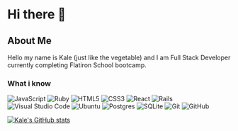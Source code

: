 <h1> Hi there 👋 </h1>

<h2> About Me </h2>
Hello my name is Kale (just like the vegetable) and I am Full Stack Developer currently completing Flatiron School bootcamp.
<h3> What i know </h3>

![JavaScript](https://img.shields.io/badge/javascript-%23323330.svg?style=for-the-badge&logo=javascript&logoColor=%23F7DF1E)
![Ruby](https://img.shields.io/badge/ruby-%23CC342D.svg?style=for-the-badge&logo=ruby&logoColor=white)
![HTML5](https://img.shields.io/badge/html5-%23E34F26.svg?style=for-the-badge&logo=html5&logoColor=white)
![CSS3](https://img.shields.io/badge/css3-%231572B6.svg?style=for-the-badge&logo=css3&logoColor=white)
![React](https://img.shields.io/badge/react-%2320232a.svg?style=for-the-badge&logo=react&logoColor=%2361DAFB)
![Rails](https://img.shields.io/badge/rails-%23CC0000.svg?style=for-the-badge&logo=ruby-on-rails&logoColor=white)
![Visual Studio Code](https://img.shields.io/badge/Visual%20Studio%20Code-0078d7.svg?style=for-the-badge&logo=visual-studio-code&logoColor=white)
![Ubuntu](https://img.shields.io/badge/Ubuntu-E95420?style=for-the-badge&logo=ubuntu&logoColor=white)
![Postgres](https://img.shields.io/badge/postgres-%23316192.svg?style=for-the-badge&logo=postgresql&logoColor=white)
![SQLite](https://img.shields.io/badge/sqlite-%2307405e.svg?style=for-the-badge&logo=sqlite&logoColor=white)
![Git](https://img.shields.io/badge/git-%23F05033.svg?style=for-the-badge&logo=git&logoColor=white)
![GitHub](https://img.shields.io/badge/github-%23121011.svg?style=for-the-badge&logo=github&logoColor=white)

<!-- - 🔭 I’m currently working on IRL a social media web application that allows for people to join random groups and meet new people
- 🌱 I’m currently learning full stack development
- 👯 I’m looking to collaborate on ...
- 🤔 I’m looking for help with ...
- 💬 Ask me about my past and how I ended up in software development
- 📫 How to reach me: ...
- 😄 Pronouns: He/Him
- ⚡ Fun fact: I played a professional sport
 -->
 
<!-- [![Top Langs](https://github-readme-stats.vercel.app/api/top-langs/?username=kleach12&layout=compact&theme=transparent)](https://github.com/anuraghazra/github-readme-stats)
 -->
[![Kale's GitHub stats](https://github-readme-stats.vercel.app/api?username=kleach12&show_icons=true&theme=transparent)](https://github.com/anuraghazra/github-readme-stats)

